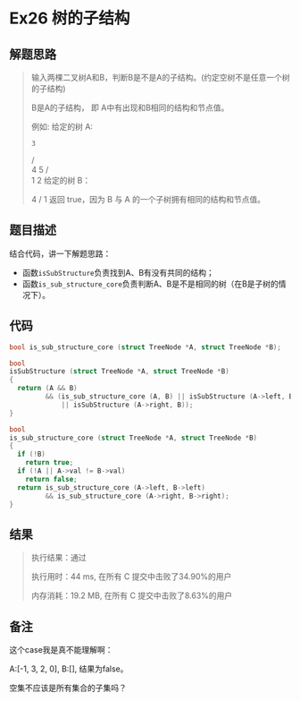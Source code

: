# Ex26 树的子结构

## 解题思路

> 输入两棵二叉树A和B，判断B是不是A的子结构。(约定空树不是任意一个树的子结构)
>
> B是A的子结构， 即 A中有出现和B相同的结构和节点值。
>
> 例如:
> 给定的树 A:
>
>     3
>    / \
>   4   5
>  / \
> 1   2
> 给定的树 B：
>
>    4 
>   /
>  1
> 返回 true，因为 B 与 A 的一个子树拥有相同的结构和节点值。

## 题目描述

结合代码，讲一下解题思路：

* 函数`isSubStructure`负责找到A、B有没有共同的结构；
* 函数`is_sub_structure_core`负责判断A、B是不是相同的树（在B是子树的情况下）。

## 代码

```c
bool is_sub_structure_core (struct TreeNode *A, struct TreeNode *B);

bool
isSubStructure (struct TreeNode *A, struct TreeNode *B)
{
  return (A && B)
         && (is_sub_structure_core (A, B) || isSubStructure (A->left, B)
             || isSubStructure (A->right, B));
}

bool
is_sub_structure_core (struct TreeNode *A, struct TreeNode *B)
{
  if (!B)
    return true;
  if (!A || A->val != B->val)
    return false;
  return is_sub_structure_core (A->left, B->left)
         && is_sub_structure_core (A->right, B->right);
}
```

## 结果

> 执行结果：通过
>
> 执行用时：44 ms, 在所有 C 提交中击败了34.90%的用户
>
> 内存消耗：19.2 MB, 在所有 C 提交中击败了8.63%的用户

## 备注

这个case我是真不能理解啊：

A:\[-1, 3, 2, 0\], B:\[\], 结果为false。

空集不应该是所有集合的子集吗？